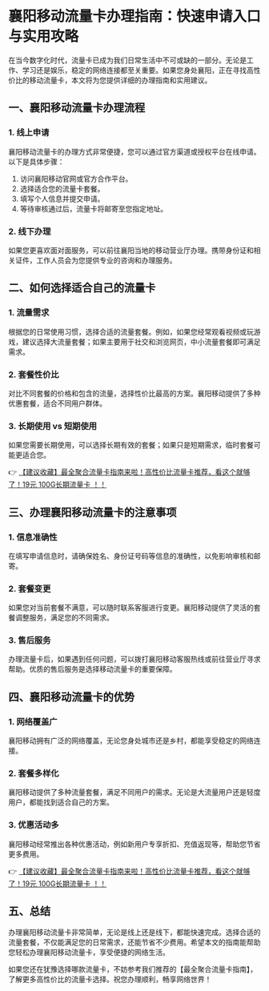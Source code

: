# 襄阳移动流量卡办理指南：快速申请入口与实用攻略

在当今数字化时代，流量卡已成为我们日常生活中不可或缺的一部分。无论是工作、学习还是娱乐，稳定的网络连接都至关重要。如果您身处襄阳，正在寻找高性价比的移动流量卡，本文将为您提供详细的办理指南和实用建议。

## 一、襄阳移动流量卡办理流程

### 1. 线上申请
襄阳移动流量卡的办理方式非常便捷，您可以通过官方渠道或授权平台在线申请。以下是具体步骤：
1. 访问襄阳移动官网或官方合作平台。
2. 选择适合您的流量卡套餐。
3. 填写个人信息并提交申请。
4. 等待审核通过后，流量卡将邮寄至您指定地址。

### 2. 线下办理
如果您更喜欢面对面服务，可以前往襄阳当地的移动营业厅办理。携带身份证和相关证件，工作人员会为您提供专业的咨询和办理服务。

## 二、如何选择适合自己的流量卡

### 1. 流量需求
根据您的日常使用习惯，选择合适的流量套餐。例如，如果您经常观看视频或玩游戏，建议选择大流量套餐；如果主要用于社交和浏览网页，中小流量套餐即可满足需求。

### 2. 套餐性价比
对比不同套餐的价格和包含的流量，选择性价比最高的方案。襄阳移动提供了多种优惠套餐，适合不同用户群体。

### 3. 长期使用 vs 短期使用
如果您需要长期使用，可以选择长期有效的套餐；如果只是短期需求，临时套餐可能更适合您。

👉 [【建议收藏】最全聚合流量卡指南来啦！高性价比流量卡推荐，看这个就够了！19元 100G长期流量卡 ！！](https://bit.ly/Liuliangka)

## 三、办理襄阳移动流量卡的注意事项

### 1. 信息准确性
在填写申请信息时，请确保姓名、身份证号码等信息的准确性，以免影响审核和邮寄。

### 2. 套餐变更
如果您对当前套餐不满意，可以随时联系客服进行变更。襄阳移动提供了灵活的套餐调整服务，满足您的不同需求。

### 3. 售后服务
办理流量卡后，如果遇到任何问题，可以拨打襄阳移动客服热线或前往营业厅寻求帮助。优质的售后服务是选择移动流量卡的重要保障。

## 四、襄阳移动流量卡的优势

### 1. 网络覆盖广
襄阳移动拥有广泛的网络覆盖，无论您身处城市还是乡村，都能享受稳定的网络连接。

### 2. 套餐多样化
襄阳移动提供了多种流量套餐，满足不同用户的需求。无论是大流量用户还是轻度用户，都能找到适合自己的方案。

### 3. 优惠活动多
襄阳移动经常推出各种优惠活动，例如新用户专享折扣、充值返现等，帮助您节省更多费用。

👉 [【建议收藏】最全聚合流量卡指南来啦！高性价比流量卡推荐，看这个就够了！19元 100G长期流量卡 ！！](https://bit.ly/Liuliangka)

## 五、总结

办理襄阳移动流量卡非常简单，无论是线上还是线下，都能快速完成。选择合适的流量套餐，不仅能满足您的日常需求，还能节省不少费用。希望本文的指南能帮助您轻松办理襄阳移动流量卡，享受便捷的网络生活。

如果您还在犹豫选择哪款流量卡，不妨参考我们推荐的【最全聚合流量卡指南】，了解更多高性价比的流量卡选择。祝您办理顺利，畅享网络世界！